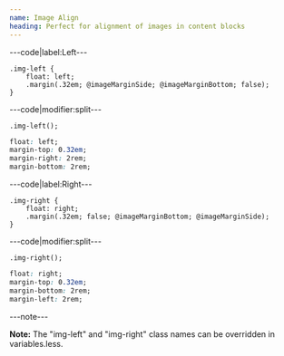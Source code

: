 ```yaml
---
name: Image Align
heading: Perfect for alignment of images in content blocks
---
```


---code|label:Left---

```less
.img-left {
	float: left;
	.margin(.32em; @imageMarginSide; @imageMarginBottom; false);
}
```

---code|modifier:split---

```less
.img-left();
```

```css
float: left;
margin-top: 0.32em;
margin-right: 2rem;
margin-bottom: 2rem;
```

---code|label:Right---

```less
.img-right {
	float: right;
	.margin(.32em; false; @imageMarginBottom; @imageMarginSide);
}
```

---code|modifier:split---

```less
.img-right();
```

```css
float: right;
margin-top: 0.32em;
margin-bottom: 2rem;
margin-left: 2rem;
```

---note---

**Note:** The "img-left" and "img-right" class names can be overridden in variables.less.